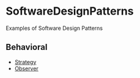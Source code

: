 # SoftwareDesignPatterns
Examples of Software Design Patterns

## Behavioral

- [Strategy](https://github.com/Ragnarok540/SoftwareDesignPatterns/tree/master/java/01_strategy)
- [Observer](https://github.com/Ragnarok540/SoftwareDesignPatterns/tree/master/java/02_observer)
